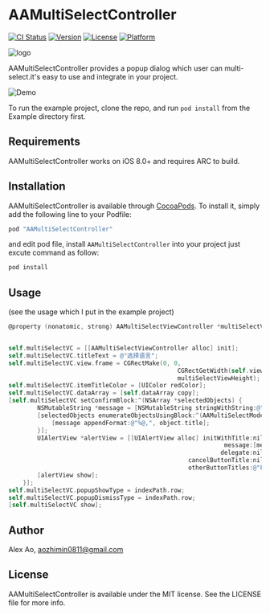 # AAMultiSelectController

[![CI Status](http://img.shields.io/travis/dev-aozhimin/AAMultiSelectController.svg?style=flat)](https://travis-ci.org/dev-aozhimin/AAMultiSelectController)
[![Version](https://img.shields.io/cocoapods/v/AAMultiSelectController.svg?style=flat)](http://cocoapods.org/pods/AAMultiSelectController)
[![License](https://img.shields.io/cocoapods/l/AAMultiSelectController.svg?style=flat)](http://cocoapods.org/pods/AAMultiSelectController)
[![Platform](https://img.shields.io/cocoapods/p/AAMultiSelectController.svg?style=flat)](http://cocoapods.org/pods/AAMultiSelectController)

![logo](https://github.com/aozhimin/AAMultiSelectController/blob/master/images/demo.gif)

AAMultiSelectController provides a popup dialog which user can multi-select.it's easy to use and integrate in your project.

![Demo](https://github.com/aozhimin/AAMultiSelectController/blob/master/images/logo.png)

To run the example project, clone the repo, and run `pod install` from the Example directory first.

## Requirements
AAMultiSelectController works on iOS 8.0+ and requires ARC to build.


## Installation

AAMultiSelectController is available through [CocoaPods](http://cocoapods.org). To install
it, simply add the following line to your Podfile:

```ruby
pod "AAMultiSelectController"
```

and edit pod file, install `AAMultiSelectController` into your project just excute command as follow:

```ruby
pod install
```

## Usage
(see the usage which I put in the example project)

```objective-c
@property (nonatomic, strong) AAMultiSelectViewController *multiSelectVC;


self.multiSelectVC = [[AAMultiSelectViewController alloc] init];    
self.multiSelectVC.titleText = @"选择语言";
self.multiSelectVC.view.frame = CGRectMake(0, 0,
                                               CGRectGetWidth(self.view.frame) * multiSelectViewWidthRatio,
                                               multiSelectViewHeight);
self.multiSelectVC.itemTitleColor = [UIColor redColor];
self.multiSelectVC.dataArray = [self.dataArray copy];
[self.multiSelectVC setConfirmBlock:^(NSArray *selectedObjects) {
        NSMutableString *message = [NSMutableString stringWithString:@"您选中了:"];
        [selectedObjects enumerateObjectsUsingBlock:^(AAMultiSelectModel * _Nonnull object, NSUInteger idx, BOOL * _Nonnull stop) {
            [message appendFormat:@"%@,", object.title];
        }];
        UIAlertView *alertView = [[UIAlertView alloc] initWithTitle:nil
                                                            message:[message copy]
                                                           delegate:nil
                                                  cancelButtonTitle:nil
                                                  otherButtonTitles:@"确定", nil];
        [alertView show];
    }];
self.multiSelectVC.popupShowType = indexPath.row;
self.multiSelectVC.popupDismissType = indexPath.row;
[self.multiSelectVC show];
```


## Author

Alex Ao, aozhimin0811@gmail.com

## License

AAMultiSelectController is available under the MIT license. See the LICENSE file for more info.
